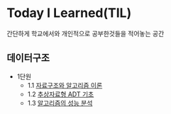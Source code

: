 # Today I Learned(TIL) 
간단하게 학교에서와 개인적으로 공부한것들을 적어놓는 공간

## 데이터구조
* 1단원
  * 1.1 [자료구조와 알고리즘 이론](https://github.com/DDINDEO/TIL/blob/main/DataStructure/ch1_DS%26AL/%EC%9E%90%EB%A3%8C%EA%B5%AC%EC%A1%B0%EC%99%80%20%EC%95%8C%EA%B3%A0%EB%A6%AC%EC%A6%98.md)
  * 1.2 [추상자료형 ADT 기초](https://github.com/DDINDEO/TIL/blob/main/DataStructure/ch1_DS%26AL/ADT%EB%9E%80.md)
  * 1.3 [알고리즘의 성능 분석](https://github.com/DDINDEO/TIL/blob/main/DataStructure/ch1_DS%26AL/%EC%95%8C%EA%B3%A0%EB%A6%AC%EC%A6%98%EC%9D%98%20%EC%84%B1%EB%8A%A5.md)
